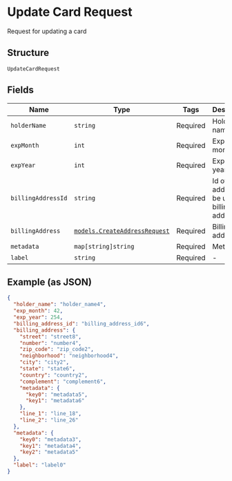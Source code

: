 
# Update Card Request

Request for updating a card

## Structure

`UpdateCardRequest`

## Fields

| Name | Type | Tags | Description |
|  --- | --- | --- | --- |
| `holderName` | `string` | Required | Holder name |
| `expMonth` | `int` | Required | Expiration month |
| `expYear` | `int` | Required | Expiration year |
| `billingAddressId` | `string` | Required | Id of the address to be used as billing address |
| `billingAddress` | [`models.CreateAddressRequest`](../../doc/models/create-address-request.md) | Required | Billing address |
| `metadata` | `map[string]string` | Required | Metadata |
| `label` | `string` | Required | - |

## Example (as JSON)

```json
{
  "holder_name": "holder_name4",
  "exp_month": 42,
  "exp_year": 254,
  "billing_address_id": "billing_address_id6",
  "billing_address": {
    "street": "street8",
    "number": "number4",
    "zip_code": "zip_code2",
    "neighborhood": "neighborhood4",
    "city": "city2",
    "state": "state6",
    "country": "country2",
    "complement": "complement6",
    "metadata": {
      "key0": "metadata5",
      "key1": "metadata6"
    },
    "line_1": "line_18",
    "line_2": "line_26"
  },
  "metadata": {
    "key0": "metadata3",
    "key1": "metadata4",
    "key2": "metadata5"
  },
  "label": "label0"
}
```

